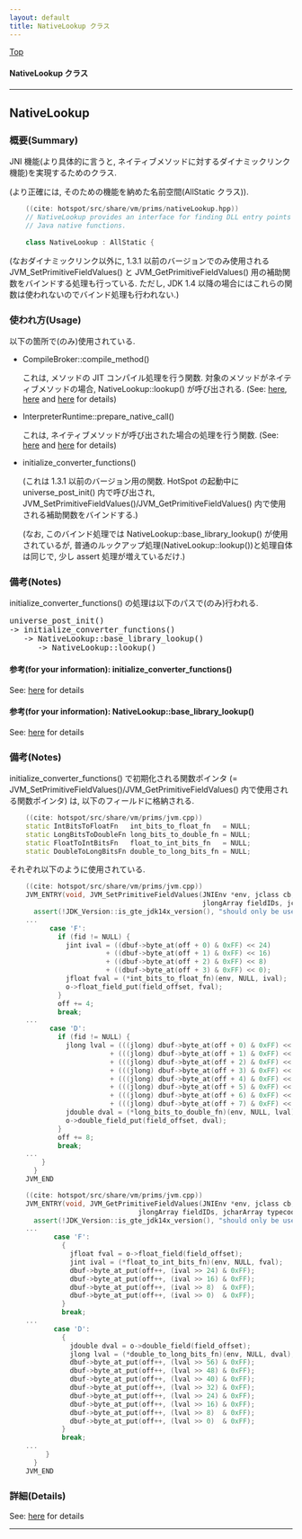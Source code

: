 ```yaml
---
layout: default
title: NativeLookup クラス 
---
```

[Top](../index.html)

#### NativeLookup クラス 



---
## <a name="nonSM9tSBB" id="nonSM9tSBB">NativeLookup</a>

### 概要(Summary)
JNI 機能(より具体的に言うと, ネイティブメソッドに対するダイナミックリンク機能)を実現するためのクラス.

(より正確には, そのための機能を納めた名前空間(AllStatic クラス)).


```cpp
    ((cite: hotspot/src/share/vm/prims/nativeLookup.hpp))
    // NativeLookup provides an interface for finding DLL entry points for
    // Java native functions.
    
    class NativeLookup : AllStatic {
```

(なおダイナミックリンク以外に,
 1.3.1 以前のバージョンでのみ使用される JVM_SetPrimitiveFieldValues() と JVM_GetPrimitiveFieldValues()
 用の補助関数をバインドする処理も行っている.
 ただし, JDK 1.4 以降の場合にはこれらの関数は使われないのでバインド処理も行われない.)

### 使われ方(Usage)
以下の箇所で(のみ)使用されている.

* CompileBroker::compile_method()

  これは, メソッドの JIT コンパイル処理を行う関数.
  対象のメソッドがネイティブメソッドの場合, NativeLookup::lookup() が呼び出される.
  (See: [here](nobV3Ayv16.html), [here](no293548G.html) and [here](no3059err.html) for details)

* InterpreterRuntime::prepare_native_call()

  これは, ネイティブメソッドが呼び出された場合の処理を行う関数. (See: [here](no3059asZ.html) and [here](no3059err.html) for details)

* initialize_converter_functions()

  (これは 1.3.1 以前のバージョン用の関数.
   HotSpot の起動中に universe_post_init() 内で呼び出され,
   JVM_SetPrimitiveFieldValues()/JVM_GetPrimitiveFieldValues() 内で使用される補助関数をバインドする.)

  (なお, このバインド処理では NativeLookup::base_library_lookup() が使用されているが,
   普通のルックアップ処理(NativeLookup::lookup())と処理自体は同じで, 少し assert 処理が増えているだけ.)

### 備考(Notes)
initialize_converter_functions() の処理は以下のパスで(のみ)行われる.

<div class="flow-abst"><pre>
universe_post_init()
-&gt; initialize_converter_functions()
   -&gt; NativeLookup::base_library_lookup()
      -&gt; NativeLookup::lookup()
</pre></div>

#### 参考(for your information): initialize_converter_functions()
See: [here](no17119For.html) for details
#### 参考(for your information): NativeLookup::base_library_lookup()
See: [here](no17119WSe.html) for details

### 備考(Notes)
initialize_converter_functions() で初期化される関数ポインタ
(= JVM_SetPrimitiveFieldValues()/JVM_GetPrimitiveFieldValues() 内で使用される関数ポインタ) は, 
以下のフィールドに格納される.


```cpp
    ((cite: hotspot/src/share/vm/prims/jvm.cpp))
    static IntBitsToFloatFn   int_bits_to_float_fn   = NULL;
    static LongBitsToDoubleFn long_bits_to_double_fn = NULL;
    static FloatToIntBitsFn   float_to_int_bits_fn   = NULL;
    static DoubleToLongBitsFn double_to_long_bits_fn = NULL;
```

それぞれ以下のように使用されている.


```cpp
    ((cite: hotspot/src/share/vm/prims/jvm.cpp))
    JVM_ENTRY(void, JVM_SetPrimitiveFieldValues(JNIEnv *env, jclass cb, jobject obj,
                                                jlongArray fieldIDs, jcharArray typecodes, jbyteArray data))
      assert(!JDK_Version::is_gte_jdk14x_version(), "should only be used in 1.3.1 and earlier");
    ...
          case 'F':
            if (fid != NULL) {
              jint ival = ((dbuf->byte_at(off + 0) & 0xFF) << 24)
                        + ((dbuf->byte_at(off + 1) & 0xFF) << 16)
                        + ((dbuf->byte_at(off + 2) & 0xFF) << 8)
                        + ((dbuf->byte_at(off + 3) & 0xFF) << 0);
              jfloat fval = (*int_bits_to_float_fn)(env, NULL, ival);
              o->float_field_put(field_offset, fval);
            }
            off += 4;
            break;
    ...
          case 'D':
            if (fid != NULL) {
              jlong lval = (((jlong) dbuf->byte_at(off + 0) & 0xFF) << 56)
                         + (((jlong) dbuf->byte_at(off + 1) & 0xFF) << 48)
                         + (((jlong) dbuf->byte_at(off + 2) & 0xFF) << 40)
                         + (((jlong) dbuf->byte_at(off + 3) & 0xFF) << 32)
                         + (((jlong) dbuf->byte_at(off + 4) & 0xFF) << 24)
                         + (((jlong) dbuf->byte_at(off + 5) & 0xFF) << 16)
                         + (((jlong) dbuf->byte_at(off + 6) & 0xFF) << 8)
                         + (((jlong) dbuf->byte_at(off + 7) & 0xFF) << 0);
              jdouble dval = (*long_bits_to_double_fn)(env, NULL, lval);
              o->double_field_put(field_offset, dval);
            }
            off += 8;
            break;
    ...
        }
      }
    JVM_END
```


```cpp
    ((cite: hotspot/src/share/vm/prims/jvm.cpp))
    JVM_ENTRY(void, JVM_GetPrimitiveFieldValues(JNIEnv *env, jclass cb, jobject obj,
                                jlongArray fieldIDs, jcharArray typecodes, jbyteArray data))
      assert(!JDK_Version::is_gte_jdk14x_version(), "should only be used in 1.3.1 and earlier");
    ...
           case 'F':
             {
               jfloat fval = o->float_field(field_offset);
               jint ival = (*float_to_int_bits_fn)(env, NULL, fval);
               dbuf->byte_at_put(off++, (ival >> 24) & 0xFF);
               dbuf->byte_at_put(off++, (ival >> 16) & 0xFF);
               dbuf->byte_at_put(off++, (ival >> 8)  & 0xFF);
               dbuf->byte_at_put(off++, (ival >> 0)  & 0xFF);
             }
             break;
    ...
           case 'D':
             {
               jdouble dval = o->double_field(field_offset);
               jlong lval = (*double_to_long_bits_fn)(env, NULL, dval);
               dbuf->byte_at_put(off++, (lval >> 56) & 0xFF);
               dbuf->byte_at_put(off++, (lval >> 48) & 0xFF);
               dbuf->byte_at_put(off++, (lval >> 40) & 0xFF);
               dbuf->byte_at_put(off++, (lval >> 32) & 0xFF);
               dbuf->byte_at_put(off++, (lval >> 24) & 0xFF);
               dbuf->byte_at_put(off++, (lval >> 16) & 0xFF);
               dbuf->byte_at_put(off++, (lval >> 8)  & 0xFF);
               dbuf->byte_at_put(off++, (lval >> 0)  & 0xFF);
             }
             break;
    ...
         }
      }
    JVM_END
```




### 詳細(Details)
See: [here](../doxygen/classNativeLookup.html) for details

---
